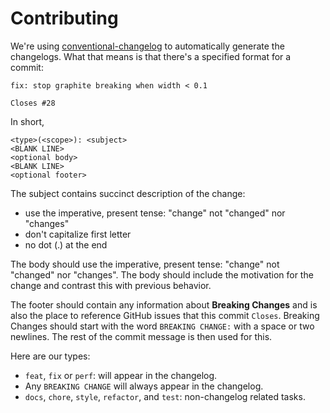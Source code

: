 # Contributing

We're using [conventional-changelog](https://github.com/bcoe/conventional-changelog-standard/blob/master/convention.md) to automatically generate the changelogs. What that means is that there's a specified format for a commit:

	fix: stop graphite breaking when width < 0.1

	Closes #28

In short,

	<type>(<scope>): <subject>
	<BLANK LINE>
	<optional body>
	<BLANK LINE>
	<optional footer>

The subject contains succinct description of the change:

- use the imperative, present tense: "change" not "changed" nor "changes"
- don't capitalize first letter
- no dot (.) at the end

The body should use the imperative, present tense: "change" not "changed" nor "changes". The body should include the motivation for the change and contrast this with previous behavior.

The footer should contain any information about **Breaking Changes** and is also the place to reference GitHub issues that this commit `Closes`. Breaking Changes should start with the word `BREAKING CHANGE:` with a space or two newlines. The rest of the commit message is then used for this.

Here are our types:

- `feat`, `fix` or `perf`: will appear in the changelog.
- Any `BREAKING CHANGE` will always appear in the changelog.
- `docs`, `chore`, `style`, `refactor`, and `test`: non-changelog related tasks.
